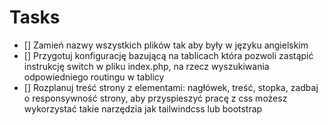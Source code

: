# Tasks

- [] Zamień nazwy wszystkich plików tak aby były w języku angielskim
- [] Przygotuj konfigurację bazującą na tablicach która pozwoli zastąpić instrukcję switch w pliku index.php, na rzecz wyszukiwania odpowiedniego routingu w tablicy
- [] Rozplanuj treść strony z elementami: nagłówek, treść, stopka, zadbaj o responsywność strony, aby przyspieszyć pracę z css możesz wykorzystać takie narzędzia jak tailwindcss lub bootstrap
